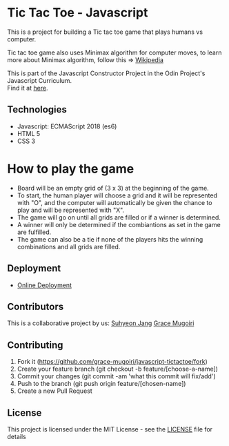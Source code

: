 # Tic Tac Toe - Javascript
This is a project for building a Tic tac toe game that plays humans vs computer.

Tic tac toe game also uses Minimax algorithm for computer moves, to learn more about Minimax algorithm, follow this => [Wikipedia](https://en.wikipedia.org/wiki/Minimax)

This is part of the Javascript Constructor Project in the Odin Project's Javascript Curriculum. <br />
Find it at [here](https://www.theodinproject.com/courses/javascript/lessons/tic-tac-toe-javascript).

## Technologies
- Javascript: ECMAScript 2018 (es6)
- HTML 5
- CSS 3

# How to play the game
- Board will be an empty grid of (3 x 3) at the beginning of the game.
- To start, the human player will choose a grid and it will be represented with "O", and
	the computer will automatically be given the chance to play and will be represented with "X".
- The game will go on until all grids are filled or if a winner is determined.
- A winner will only be determined if the combiantions as set in the game are fulfilled.
- The game can also be a tie if none of the players hits the winning combinations and all grids are filled.

## Deployment

- [Online Deployment](https://grace-mugoiri.github.io/javascript-tictactoe/)

## Contributors

This is a collaborative project by us: [Suhyeon Jang](https://github.com/shjang7) [Grace Mugoiri](https://github.com/grace-mugoiri)

## Contributing

1. Fork it (https://github.com/grace-mugoiri/javascript-tictactoe/fork)
2. Create your feature branch (git checkout -b feature/[choose-a-name])
3. Commit your changes (git commit -am 'what this commit will fix/add')
4. Push to the branch (git push origin feature/[chosen-name])
5. Create a new Pull Request

## License

This project is licensed under the MIT License - see the [LICENSE](./LICENSE) file for details
